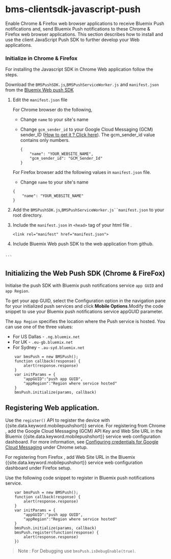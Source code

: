# bms-clientsdk-javascript-push

Enable Chrome & Firefox web browser applications to receive Bluemix Push notifications and, send Bluemix Push
notifications to these Chrome & Firefox web browser applications. This section describes how to install and use the client
JavaScript Push SDK to further develop your Web applications.

### Initialize in Chrome & Firefox

For installing the Javascript SDK in Chrome Web application follow the steps.

Download the `BMSPushSDK.js`,`BMSPushServiceWorker.js` and `manifest.json` from the [Bluemix Web push SDK](https://codeload.github.com/ibm-bluemix-mobile-services/bms-clientsdk-javascript-webpush/zip/development)

1. Edit the `manifest.json` file

	For Chrome browser do the following,

	* Change `name` to your site's name
	* Change `gcm_sender_id` to your Google Cloud Messaging (GCM) sender_ID ([How to get it ? Click here](t_push_provider_android.html)). The gcm_sender_id value contains only numbers.

		```
		{
			"name": "YOUR_WEBSITE_NAME",
			"gcm_sender_id": "GCM_Sender_Id"
		}
		```

	For Firefox browser add the following values in `manifest.json` file.

	* Change `name` to your site's name

	```
	{
		"name": "YOUR_WEBSITE_NAME"
	}
	```

2. Add the `BMSPushSDK.js`,`BMSPushServiceWorker.js``manifest.json` to your root directory.

3. Include the `manifest.json` in `<head>` tag of your html file .

	```
	<link rel="manifest" href="manifest.json">
	```
4. Include Bluemix Web push SDK to the web application from github.

	```
  <script src="BMSPushSDK.js" async></script>

	```


## Initializing the Web Push SDK (Chrome & FireFox)

Initialse the push SDK with Bluemix push notifications service `app GUID` and `app Region`.  

To get your app GUID, select the Configuration option in the navigation pane for your initialized push services and click **Mobile Options**.Modify the code snippet to use your Bluemix push notifications service appGUID parameter.

The `App Region` specifies the location where the Push service is hosted. You can use one of the three values:

- For US Dallas - `.ng.bluemix.net`
- For UK - `.eu-gb.bluemix.net`
- For Sydney - `.au-syd.bluemix.net`

```
    var bmsPush = new BMSPush();
    function callback(response) {
        alert(response.response)
    }
    var initParams = {
        "appGUID":"push app GUID",
        "appRegion":"Region where service hosted"
    }
    bmsPush.initialize(params, callback)
```

## Registering Web application.

Use the `register()` API to register the device with {{site.data.keyword.mobilepushshort}} service. For registering from Chrome , add the Google Cloud Messaging (GCM) API Key and Web Site URL  in the Bluemix {{site.data.keyword.mobilepushshort}} service web configuration dashboard. For more information, see [Configuring credentials for Google Cloud Messaging](t_push_provider_android.html) under Chrome setup.

For registering from Firefox , add Web Site URL in the Bluemix {{site.data.keyword.mobilepushshort}} service web configuration dashboard under Firefox setup.

Use the following code snippet to register in Bluemix push notifications service.

```
	var bmsPush = new BMSPush();
	function callback(response) {
		alert(response.response)
	}
	var initParams = {
		"appGUID":"push app GUID",
		"appRegion":"Region where service hosted"
	}
	bmsPush.initialize(params, callback)
	bmsPush.register(function(response) {
		alert(response.response)
	})

```

>Note : For Debugging use `bmsPush.isDebugEnable(true)`.
